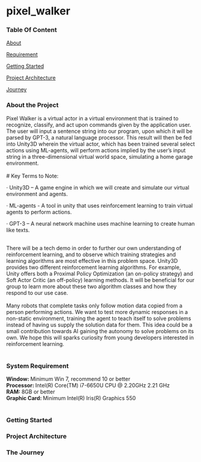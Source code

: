 # pixel_walker
### Table Of Content
[About](#description)  

[Requirement](#requirement)

[Getting Started](#manual)

[Project Architecture](#content)

[Journey](#reflection)

### About the Project<a name="description"/>
<section>
Pixel Walker is a virtual actor in a virtual environment that is trained to recognize, classify, and act upon commands given by the application user. The user will input a sentence string into our program, upon which it will be parsed by GPT-3, a natural language processor. This result will then be fed into Unity3D wherein the virtual actor, which has been trained several select actions using ML-agents, will perform actions implied by the user’s input string in a three-dimensional virtual world space, simulating a home garage environment.
</section> <br>

<section>
# Key Terms to Note: <br>

·    Unity3D – A game engine in which we will create and simulate our virtual environment and agents.

·    ML-agents - A tool in unity that uses reinforcement learning to train virtual agents to perform actions.

·    GPT-3 – A neural network machine uses machine learning to create human like texts. 
</section> <br>

<section>
There will be a tech demo in order to further our own understanding of reinforcement learning, and to observe which training strategies and learning algorithms are most effective in this problem space. Unity3D provides two different reinforcement learning algorithms. For example, Unity offers both a Proximal Policy Optimization (an on-policy strategy) and Soft Actor Critic (an off-policy) learning methods. It will be beneficial for our group to learn more about these two algorithm classes and how they respond to our use case.
</section> <br>

<section>
Many robots that complete tasks only follow motion data copied from a person performing actions. We want to test more dynamic responses in a non-static environment, training the agent to teach itself to solve problems instead of having us supply the solution data for them. This idea could be a small contribution towards AI gaining the autonomy to solve problems on its own. We hope this will sparks curiosity from young developers interested in reinforcement learning.
</section> <br>

### System Requirement<a name="requirement"/>
<section>
  <strong>Window:   </strong>    Minimum Win 7, recommend 10 or better <br>
  <strong>Processor:    </strong>    Intel(R) Core(TM) i7-6650U CPU @ 2.20GHz   2.21 GHz <br>
  <strong>RAM:    </strong>    8GB or better <br>
<strong>Graphic Card:   </strong>    Minimum Intel(R) Iris(R) Graphics 550 
</section> <br>

### Getting Started<a name="manual"/>
<section>


</section>

### Project Architecture<a name="content"/>
<section>

</section>

### The Journey<a name="reflection"/>
<section>

</section>

